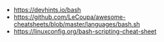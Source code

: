 - https://devhints.io/bash
- https://github.com/LeCoupa/awesome-cheatsheets/blob/master/languages/bash.sh
- https://linuxconfig.org/bash-scripting-cheat-sheet
